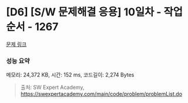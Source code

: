 # [D6] [S/W 문제해결 응용] 10일차 - 작업순서 - 1267 

[문제 링크](https://swexpertacademy.com/main/code/problem/problemDetail.do?contestProbId=AV18TrIqIwUCFAZN) 

### 성능 요약

메모리: 24,372 KB, 시간: 152 ms, 코드길이: 2,274 Bytes



> 출처: SW Expert Academy, https://swexpertacademy.com/main/code/problem/problemList.do